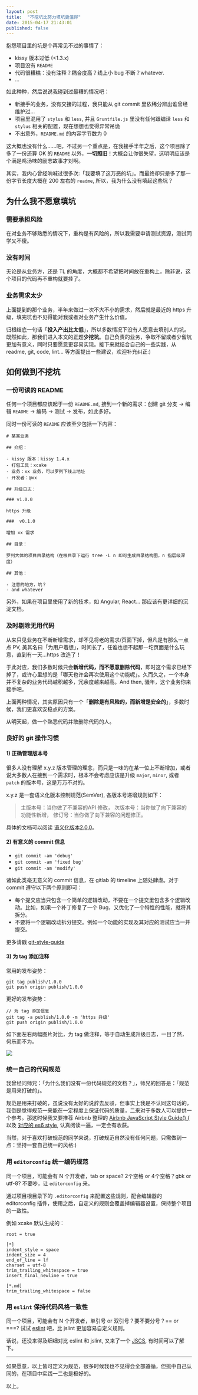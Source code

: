 ```yaml
---
layout: post
title:  "不挖坑比努力填坑更值得"
date: 2015-04-17 21:43:01
published: false
---
```


抱怨项目里的坑是个再常见不过的事情了：

- kissy 版本过低 (<1.3.x)
- 项目没有 `README`
- 代码很糟糕：没有注释？耦合度高？线上小 bug 不断？whatever.
- ...

如此种种，然后说说我碰到过最糟的情况吧：

- 新接手的业务，没有交接的过程，我只能从 git commit 里依稀分辨出谁曾经维护过...
- 项目里混用了 `stylus` 和 `less`, 并且 `Gruntfile.js` 里没有任何跟编译 `less` 和 `stylus` 相关的配置，现在想想也觉得异常吊诡
- 不出意外，`README.md` 的内容字节数为 0

这大概也没有什么......吧，不过另一个重点是，在我接手半年之后，这个项目除了多了一份还算 OK 的 `README` 以外，**一切照旧**！大概会让你很失望，这明明应该是个满是鸡汤味的励志故事才对啊。

其实，我内心曾经呐喊过很多次:「我要填了这万恶的坑」。而最终却只是多了那一份字节长度大概在 200 左右的 `readme`, 所以，我为什么没有填起这些坑？

## 为什么我不愿意填坑

### 需要承担风险

在对业务不够熟悉的情况下，重构是有风险的，所以我需要申请测试资源，测试同学又不傻。

### 没有时间

无论是从业务方，还是 TL 的角度，大概都不希望把时间放在重构上，除非说，这个项目的代码再不重构就要挂了。

### 业务需求太少

上面提到的那个业务，半年来做过一次不大不小的需求，然后就是最近的 https 升级，填完坑也不见得能对我或者对业务产生什么价值。

归根结底一句话「**投入产出比太低**」，所以多数情况下没有人愿意去填别人的坑。既然如此，那我们进入本文的正题**少挖坑**。自己负责的业务，争取不留或者少留坑更加有意义，同时只要愿意更容易实现。接下来就结合自己的一些实践，从 readme, git, code, lint... 等方面提出一些建议，欢迎补充纠正:)

## 如何做到不挖坑

### 一份可读的 README

任何一个项目都应该起于一份 `README.md`, 接到一个新的需求：创建 git 分支 -> 编辑 `README` -> 编码 -> 测试 -> 发布，如此多好。

同时一份可读的 `README` 应该至少包括一下内容：

```
# 某某业务

## 介绍：

- kissy 版本：kissy 1.4.x
- 打包工具：xcake
- 业务：xx 业务，可以罗列下线上地址
- 开发者：@xx

## 升级日志：

### v1.0.0

https 升级

###  v0.1.0

增加 xx 需求

## 目录：

罗列大体的项目目录结构（在根目录下运行 tree -L n 即可生成目录结构图，n 指层级深度）

## 其他：

- 注意的地方，坑？
- and whatever
```

另外，如果在项目里使用了新的技术，如 Angular, React... 那应该有更详细的沉淀文档。

### 及时剔除无用代码

从来只见业务在不断新增需求，却不见将老的需求/页面下掉，但凡是有那么一点点 PV, 美其名曰「为用户着想」，时间长了，任谁也想不起那一坨页面是什么玩意，直到有一天...https 改造了！

于此对应，我们多数时候只会**新增代码，而不愿意删除代码**，即时这个需求已经下掉了，或许心里想的是「哪天也许会再次使用这个功能呢」。久而久之，一个本身并不复杂的业务代码越积越多，冗余度越来越高。And then, 骚年，这个业务你来接手吧。

上面两种情况，其实原因只有一个「**删除是有风险的，而新增是安全的**」，多数时候，我们更喜欢安稳点的方案。

从明天起，做一个熟悉代码并敢删除代码的人。

### 良好的 git 操作习惯

#### 1) 正确管理版本号

很多人没有理解 x.y.z 版本管理的理念，而只是一味的在某一位上不断增加，或者说大多数人在接到一个需求时，根本不会考虑应该是升级 `major`, `minor`, 或者 `patch` 的版本号，这是万万不对的。

x.y.z 是一套语义化版本控制规范(SemVer), 各版本号递增规则如下：

>   主版本号：当你做了不兼容的API 修改，
>   次版本号：当你做了向下兼容的功能性新增，
>   修订号：当你做了向下兼容的问题修正。

具体的文档可以阅读 [语义化版本2.0.0](http://semver.org/lang/zh-CN/)。

#### 2) 有意义的 commit 信息

- `git commit -am 'debug'`
- `git commit -am 'fixed bug'`
- `git commit -am 'modify'`

诸如此类毫无意义的 commit 信息，在 gitlab 的 timeline 上随处肆虐。对于 commit 遵守以下两个原则即可： 

- 每个提交应当只包含一个简单的逻辑改动，不要在一个提交里包含多个逻辑改动。比如，如果一个补丁修复了一个 Bug，又优化了一个特性的性能，就将其拆分。
- 不要将一个逻辑改动拆分提交。例如一个功能的实现及其对应的测试应当一并提交。

更多请戳 [git-style-guide](https://github.com/agis-/git-style-guide)

#### 3) 为 tag 添加注释

常用的发布姿势：

```
git tag publish/1.0.0
git push origin publish/1.0.0
```

更好的发布姿势：

```
// 为 tag 添加信息
git tag -a publish/1.0.0 -m 'https 升级'
git push origin publish/1.0.0
```

如下面左右两幅图片对比，为 tag 做注释，等于自动生成升级日志，一目了然，何乐而不为。

![](http://gtms04.alicdn.com/tps/i4/TB1MqFYHFXXXXa8XVXX6dzn1VXX-1001-629.png)

### 统一自己的代码规范

我曾经问师兄：「为什么我们没有一份代码规范的文档？」，师兄的回答是：「规范是用来打破的」。

规范是用来打破的，虽说没有太好的说辞去反驳，但事实上我是不认同这句话的，我倒是觉得规范一来能在一定程度上保证代码的质量，二来对于多数人可以提供一个参考。那这时候我又要推荐 Airbnb 整理的 [Airbnb JavaScript Style Guide() {](https://github.com/airbnb/javascript/) 以及 [对应的 es6 style](https://github.com/airbnb/javascript/tree/es6), 认真阅读一遍，一定会有收获。

当然，对于喜欢打破规范的同学来说，打破规范自然没有任何问题，只需做到一点：坚持一套自己统一的风格:)

### 用 `editorconfig` 统一编码规范

同一个项目，可能会有 N 个开发者，tab or space? 2个空格 or 4个空格？gbk or utf-8? 不要吵，让 `editorconfig` 来。

[](http://editorconfig.org/) 通过项目根目录下的 `.editorconfig` 来配置这些规则，配合编辑器的 editorconfig 插件，使用之后，自定义的规则会覆盖掉编辑器设置，保持整个项目的一致性。

例如 xcake 默认生成的：

```
root = true

[*]
indent_style = space
indent_size = 4
end_of_line = lf
charset = utf-8
trim_trailing_whitespace = true
insert_final_newline = true

[*.md]
trim_trailing_whitespace = false
```

### 用 `eslint` 保持代码风格一致性

同一个项目，可能会有 N 个开发者，单引号 or 双引号？要不要分号？== or ===? 试试 [eslint](http://eslint.org) 吧，比 jslint 更加容易自定义规则。

话说，还没来得及细细对比 eslint 和 jslint, 又来了一个 [JSCS](http://jscs.info/overview.html), 有时间可以了解下。

----------

如果愿意，以上皆可定义为规范，很多时候我也不见得会全部遵循，但挑中自己认同的，在项目中实践一二也是极好的。

以上。





